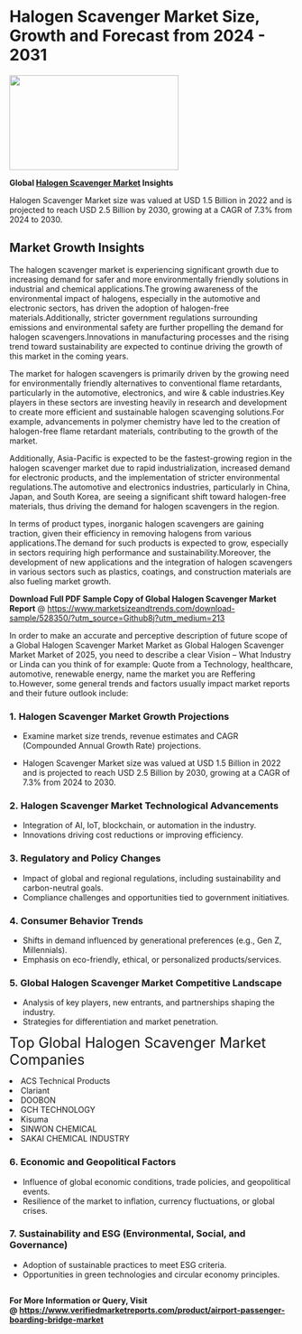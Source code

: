<H1>Halogen Scavenger Market Size, Growth and Forecast from 2024 - 2031</H1><img class="aligncenter size-medium wp-image-584254" src="https://thirdeyenews.in/wp-content/uploads/2024/09/Global-Market-Research-300x168.jpeg" alt="" width="300" height="168" /><p><strong>Global&nbsp;<a href="https://www.marketsizeandtrends.com/download-sample/528350/?utm_source=Github8j?utm_medium=213">Halogen Scavenger Market</a> Insights</strong></p><p>Halogen Scavenger Market size was valued at USD 1.5 Billion in 2022 and is projected to reach USD 2.5 Billion by 2030, growing at a CAGR of 7.3% from 2024 to 2030.</p><p><h2>Market Growth Insights</h2> <p>The halogen scavenger market is experiencing significant growth due to increasing demand for safer and more environmentally friendly solutions in industrial and chemical applications.The growing awareness of the environmental impact of halogens, especially in the automotive and electronic sectors, has driven the adoption of halogen-free materials.Additionally, stricter government regulations surrounding emissions and environmental safety are further propelling the demand for halogen scavengers.Innovations in manufacturing processes and the rising trend toward sustainability are expected to continue driving the growth of this market in the coming years.</p> <p>The market for halogen scavengers is primarily driven by the growing need for environmentally friendly alternatives to conventional flame retardants, particularly in the automotive, electronics, and wire & cable industries.Key players in these sectors are investing heavily in research and development to create more efficient and sustainable halogen scavenging solutions.For example, advancements in polymer chemistry have led to the creation of halogen-free flame retardant materials, contributing to the growth of the market.</p> <p>Additionally, Asia-Pacific is expected to be the fastest-growing region in the halogen scavenger market due to rapid industrialization, increased demand for electronic products, and the implementation of stricter environmental regulations.The automotive and electronics industries, particularly in China, Japan, and South Korea, are seeing a significant shift toward halogen-free materials, thus driving the demand for halogen scavengers in the region.</p> <p>In terms of product types, inorganic halogen scavengers are gaining traction, given their efficiency in removing halogens from various applications.The demand for such products is expected to grow, especially in sectors requiring high performance and sustainability.Moreover, the development of new applications and the integration of halogen scavengers in various sectors such as plastics, coatings, and construction materials are also fueling market growth.</p> <p><span class=""><strong>Download Full PDF Sample Copy of Global Halogen Scavenger Market Report</strong> @ <a href="https://www.marketsizeandtrends.com/download-sample/528350/?utm_source=Github8j?utm_medium=213" target="_blank">https://www.marketsizeandtrends.com/download-sample/528350/?utm_source=Github8j?utm_medium=213</a></span></p><p>In order to make an accurate and perceptive description of future scope of a Global&nbsp;Halogen Scavenger Market Market as Global&nbsp;Halogen Scavenger Market Market of 2025, you need to describe a clear Vision &ndash; What Industry or Linda can you think of for example: Quote from a Technology, healthcare, automotive, renewable energy, name the market you are Reffering to.However, some general trends and factors usually impact market reports and their future outlook include:</p><h3>1.&nbsp;<strong>Halogen Scavenger Market Growth Projections</strong></h3><ul><li>Examine market size trends, revenue estimates and CAGR (Compounded Annual Growth Rate) projections.</li><li><p>Halogen Scavenger Market size was valued at USD 1.5 Billion in 2022 and is projected to reach USD 2.5 Billion by 2030, growing at a CAGR of 7.3% from 2024 to 2030.</p></li></ul><h3>2.&nbsp;<strong>Halogen Scavenger Market Technological Advancements</strong></h3><ul><li>Integration of AI, IoT, blockchain, or automation in the industry.</li><li>Innovations driving cost reductions or improving efficiency.</li></ul><h3>3.&nbsp;<strong>Regulatory and Policy Changes</strong></h3><ul><li>Impact of global and regional regulations, including sustainability and carbon-neutral goals.</li><li>Compliance challenges and opportunities tied to government initiatives.</li></ul><h3>4.&nbsp;<strong>Consumer Behavior Trends</strong></h3><ul><li>Shifts in demand influenced by generational preferences (e.g., Gen Z, Millennials).</li><li>Emphasis on eco-friendly, ethical, or personalized products/services.</li></ul><h3>5.&nbsp;<strong>Global Halogen Scavenger Market Competitive Landscape</strong></h3><ul><li>Analysis of key players, new entrants, and partnerships shaping the industry.</li><li>Strategies for differentiation and market penetration.</li></ul><p data-pm-slice="1 1 []"><span style="color: inherit; font-family: inherit; font-size: 25px;">Top Global Halogen Scavenger Market Companies</span></p><div class="" data-test-id=""><p><li>ACS Technical Products</li><li> Clariant</li><li> DOOBON</li><li> GCH TECHNOLOGY</li><li> Kisuma</li><li> SINWON CHEMICAL</li><li> SAKAI CHEMICAL INDUSTRY</li></p></div><h3>6.&nbsp;<strong>Economic and Geopolitical Factors</strong></h3><ul><li>Influence of global economic conditions, trade policies, and geopolitical events.</li><li>Resilience of the market to inflation, currency fluctuations, or global crises.</li></ul><h3>7.&nbsp;<strong>Sustainability and ESG (Environmental, Social, and Governance)</strong></h3><ul><li>Adoption of sustainable practices to meet ESG criteria.</li><li>Opportunities in green technologies and circular economy principles.</li></ul><h2><strong style="font-size: 14px;">For More Information or Query, Visit @&nbsp;</strong><a style="background-color: #ffffff; font-size: 14px;" href="https://www.marketsizeandtrends.com/report/halogen-scavenger-market/" target="_blank">https://www.verifiedmarketreports.com/product/airport-passenger-boarding-bridge-market</a></h2>